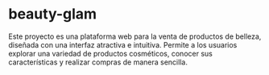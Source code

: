 # beauty-glam
Este proyecto es una plataforma web para la venta de productos de belleza, diseñada con una interfaz atractiva e intuitiva. Permite a los usuarios explorar una variedad de productos cosméticos, conocer sus características y realizar compras de manera sencilla.
